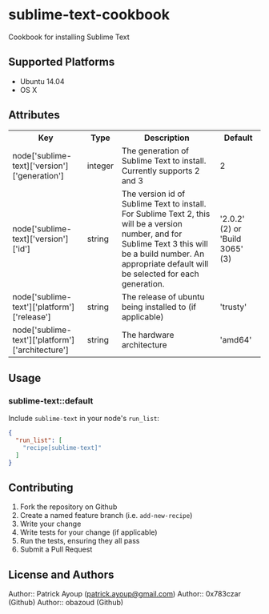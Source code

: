 # sublime-text-cookbook

Cookbook for installing Sublime Text

## Supported Platforms

* Ubuntu 14.04
* OS X

## Attributes

<table>
  <tr>
    <th>Key</th>
    <th>Type</th>
    <th>Description</th>
    <th>Default</th>
  </tr>
  <tr>
    <td>node['sublime-text]['version']['generation']</td>
    <td>integer</td>
    <td>The generation of Sublime Text to install. Currently supports 2 and 3</td>
    <td>2</td>
  </tr>
  <tr>
    <td>node['sublime-text]['version']['id']</td>
    <td>string</td>
    <td>The version id of Sublime Text to install.  For Sublime Text 2, this will be a version number, and for Sublime Text 3 this will be a build number.  An appropriate default will be selected for each generation.</td>
    <td>'2.0.2' (2) or 'Build 3065' (3)</td>
  </tr>
  <tr>
    <td>node['sublime-text']['platform']['release']</td>
    <td>string</td>
    <td>The release of ubuntu being installed to (if applicable)</td>
    <td>'trusty'</td>
  </tr>
  <tr>
    <td>node['sublime-text']['platform']['architecture']</td>
    <td>string</td>
    <td>The hardware architecture</td>
    <td>'amd64'</td>
  </tr>
</table>

## Usage

### sublime-text::default

Include `sublime-text` in your node's `run_list`:

```json
{
  "run_list": [
    "recipe[sublime-text]"
  ]
}
```

## Contributing

1. Fork the repository on Github
2. Create a named feature branch (i.e. `add-new-recipe`)
3. Write your change
4. Write tests for your change (if applicable)
5. Run the tests, ensuring they all pass
6. Submit a Pull Request

## License and Authors

Author:: Patrick Ayoup (patrick.ayoup@gmail.com)
Author:: 0x783czar (Github)
Author:: obazoud (Github)